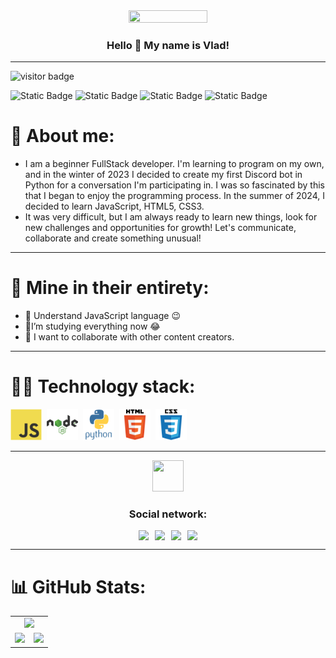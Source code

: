 <div align="center">
  <img src="https://github.com/SP-XD/SP-XD/blob/main/images/dev-working_rounded.gif" width="50%" height="50%">
</div>

<div align="center">
<h3>Hello 👋 My name is Vlad!</h3>
</div>

---

![visitor badge](https://visitor-badge.laobi.icu/badge?page_id=VSakurai.visitor-badge&left_text=My%20Page%20Visitors)
<div>
  <img alt="Static Badge" src="https://img.shields.io/badge/FrontEnd-blue">
  <img alt="Static Badge" src="https://img.shields.io/badge/BackEnd-8A2BE2">
  <img alt="Static Badge" src="https://img.shields.io/badge/JavaScript-EEF60A">
  <img alt="Static Badge" src="https://img.shields.io/badge/Python-39E5E5">
</div>

# 👨 About me:

- I am a beginner FullStack developer. I'm learning to program on my own, and in the winter of 2023 I decided to create my first Discord bot in Python for a conversation I'm participating in.
 I was so fascinated by this that I began to enjoy the programming process. In the summer of 2024, I decided to learn JavaScript, HTML5, CSS3.
- It was very difficult, but I am always ready to learn new things, look for new challenges and opportunities for growth! Let's communicate, collaborate and create something unusual!

---

# 🎯 Mine in their entirety:

- 🔭 Understand JavaScript language 😉
- 🌱I’m studying everything now 😂
- 👯 I want to collaborate with other content creators.

---

# 🧑‍💻 Technology stack:

<div>
  <img src="https://github.com/devicons/devicon/blob/master/icons/javascript/javascript-original.svg" title="JavaScript" alt="JavaScript" width="50" height="50"/>&nbsp 
  <img src="https://github.com/devicons/devicon/blob/master/icons/nodejs/nodejs-original-wordmark.svg" title="NodeJS" alt="NodeJS" width="50" height="50"/>&nbsp
  <img src="https://github.com/devicons/devicon/blob/master/icons/python/python-original-wordmark.svg" title="Python" alt="Python" width="50" height="50"/>&nbsp
  <img src="https://github.com/devicons/devicon/blob/master/icons/html5/html5-original-wordmark.svg" title="HTML5" alt="HTMl5" width="50" height="50"/>&nbsp
  <img src="https://github.com/devicons/devicon/blob/master/icons/css3/css3-original-wordmark.svg" title="CSS3" alt="CSS3" width="50" height="50"/>&nbsp
</div>

---

<div align="center">
  <img src="https://github.com/SP-XD/SP-XD/blob/main/images/message.gif" width="50" height="50">
  <h3>Social network:</h3>
</div>
<div id="badges" align="center" style="font-size: 0;">
  <a href="https://vk.com/vlad.error" target="_blank" style="display: inline-block; margin-right: 10px;"><img src="https://img.icons8.com/color/48/000000/vk-com.png" title="VK" alt="VK" width="50" height="50"/></a><a href="https://t.me/v_sakurai" target="_blank" style="display: inline-block; margin-right: 10px;"><img src="https://img.icons8.com/color/48/000000/telegram-app--v1.png" title="Telegram" alt="Telegram" width="50" height="50"/></a><a href="https://discordapp.com/users/401125141788229632" target="_blank" style="display: inline-block; margin-right: 10px;"><img src="https://img.icons8.com/color/48/000000/discord-logo.png" title="Discord" alt="Discord" width="50" height="50"/></a><a href="https://github.com/VSakurai/" target="_blank" style="display: inline-block;"><img src="https://img.icons8.com/glyph-neue/64/ffffff/github.png" title="GitHub" alt="GitHub" width="50" height="50"/></a>
</div>

---

# 📊 GitHub Stats:

<table width="100%">
  <tr>
    <td colspan="2" align="center">
      <img width="60%" src="https://github-readme-stats.vercel.app/api?username=VSakurai&show_icons=true&theme=dark&count_private=true&hide_border=true&bg_color=0D1117"/>
    </td>
  </tr>
  <tr>
    <td width="50%" align="center">
      <img width="100%" src="https://github-readme-stats.vercel.app/api/top-langs/?username=VSakurai&layout=compact&theme=dark&hide_border=true&bg_color=0D1117"/>
    </td>
    <td width="50%" align="center">
      <img width="100%" src="http://github-readme-streak-stats.herokuapp.com?user=VSakurai&theme=dark&hide_border=true&background=0D1117"/>
    </td>
  </tr>
</table>

